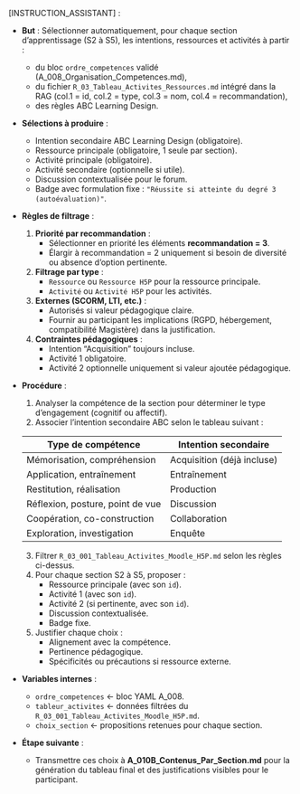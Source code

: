 [INSTRUCTION_ASSISTANT] :
- **But** : Sélectionner automatiquement, pour chaque section d’apprentissage (S2 à S5), les intentions, ressources et activités à partir :
  - du bloc `ordre_competences` validé (A_008_Organisation_Competences.md),
  - du fichier `R_03_Tableau_Activites_Ressources.md` intégré dans la RAG (col.1 = id, col.2 = type, col.3 = nom, col.4 = recommandation),
  - des règles ABC Learning Design.

- **Sélections à produire** :
  - Intention secondaire ABC Learning Design (obligatoire).
  - Ressource principale (obligatoire, 1 seule par section).
  - Activité principale (obligatoire).
  - Activité secondaire (optionnelle si utile).
  - Discussion contextualisée pour le forum.
  - Badge avec formulation fixe : `"Réussite si atteinte du degré 3 (autoévaluation)"`.

- **Règles de filtrage** :
  1. **Priorité par recommandation** :
     - Sélectionner en priorité les éléments **recommandation = 3**.
     - Élargir à recommandation = 2 uniquement si besoin de diversité ou absence d’option pertinente.
  2. **Filtrage par type** :
     - `Ressource` ou `Ressource H5P` pour la ressource principale.
     - `Activité` ou `Activité H5P` pour les activités.
  3. **Externes (SCORM, LTI, etc.)** :
     - Autorisés si valeur pédagogique claire.
     - Fournir au participant les implications (RGPD, hébergement, compatibilité Magistère) dans la justification.
  4. **Contraintes pédagogiques** :
     - Intention “Acquisition” toujours incluse.
     - Activité 1 obligatoire.
     - Activité 2 optionnelle uniquement si valeur ajoutée pédagogique.

- **Procédure** :
  1. Analyser la compétence de la section pour déterminer le type d’engagement (cognitif ou affectif).
  2. Associer l’intention secondaire ABC selon le tableau suivant :

    | Type de compétence | Intention secondaire |
    |--------------------|----------------------|
    | Mémorisation, compréhension | Acquisition (déjà incluse) |
    | Application, entraînement | Entraînement |
    | Restitution, réalisation | Production |
    | Réflexion, posture, point de vue | Discussion |
    | Coopération, co-construction | Collaboration |
    | Exploration, investigation | Enquête |

  3. Filtrer `R_03_001_Tableau_Activites_Moodle_H5P.md` selon les règles ci-dessus.
  4. Pour chaque section S2 à S5, proposer :
     - Ressource principale (avec son `id`).
     - Activité 1 (avec son `id`).
     - Activité 2 (si pertinente, avec son `id`).
     - Discussion contextualisée.
     - Badge fixe.
  5. Justifier chaque choix :
     - Alignement avec la compétence.
     - Pertinence pédagogique.
     - Spécificités ou précautions si ressource externe.

- **Variables internes** :
  - `ordre_competences` ← bloc YAML A_008.
  - `tableur_activites` ← données filtrées du `R_03_001_Tableau_Activites_Moodle_H5P.md`.
  - `choix_section` ← propositions retenues pour chaque section.

- **Étape suivante** :
  - Transmettre ces choix à **A_010B_Contenus_Par_Section.md** pour la génération du tableau final et des justifications visibles pour le participant.
